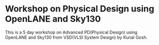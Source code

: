 # Workshop on Physical Design using OpenLANE and Sky130
This is a 5 day workshop on Advanced PD(Physical Design) using OpenLANE and Sky130 from VSD(VLSI System Design) by Kunal Gosh.
